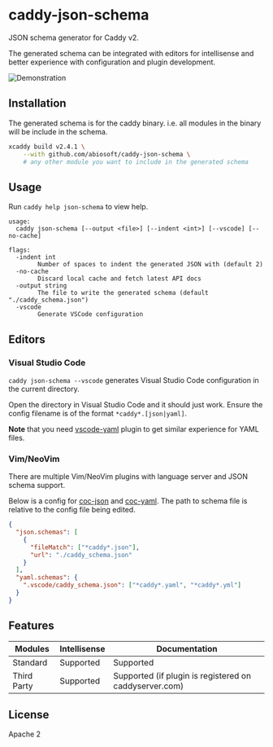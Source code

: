 # caddy-json-schema

JSON schema generator for Caddy v2.

The generated schema can be integrated with editors for intellisense and better experience with configuration and plugin development.

![Demonstration](https://github.com/abiosoft/caddy-json-schema/blob/master/gif/schema.gif)

## Installation

The generated schema is for the caddy binary. i.e. all modules in the binary will
be include in the schema.

```sh
xcaddy build v2.4.1 \
    --with github.com/abiosoft/caddy-json-schema \
    # any other module you want to include in the generated schema
```

## Usage

Run `caddy help json-schema` to view help.

```
usage:
  caddy json-schema [--output <file>] [--indent <int>] [--vscode] [--no-cache]

flags:
  -indent int
        Number of spaces to indent the generated JSON with (default 2)
  -no-cache
        Discard local cache and fetch latest API docs
  -output string
        The file to write the generated schema (default "./caddy_schema.json")
  -vscode
        Generate VSCode configuration
```

## Editors

### Visual Studio Code

`caddy json-schema --vscode` generates Visual Studio Code configuration in the current directory.

Open the directory in Visual Studio Code and it should just work.
Ensure the config filename is of the format `*caddy*.[json|yaml]`.

**Note** that you need [vscode-yaml](https://marketplace.visualstudio.com/items?itemName=redhat.vscode-yaml) plugin to get similar experience for YAML files.

### Vim/NeoVim

There are multiple Vim/NeoVim plugins with language server and JSON schema support.

Below is a config for [coc-json](https://github.com/neoclide/coc-json) and [coc-yaml](https://github.com/neoclide/coc-yaml). The path to schema file is relative to the config file being edited.

```json
{
  "json.schemas": [
    {
      "fileMatch": ["*caddy*.json"],
      "url": "./caddy_schema.json"
    }
  ],
  "yaml.schemas": {
    ".vscode/caddy_schema.json": ["*caddy*.yaml", "*caddy*.yml"]
  }
}
```

## Features

| Modules     | Intellisense | Documentation                                          |
| ----------- | ------------ | ------------------------------------------------------ |
| Standard    | Supported    | Supported                                              |
| Third Party | Supported    | Supported (if plugin is registered on caddyserver.com) |

## License

Apache 2
